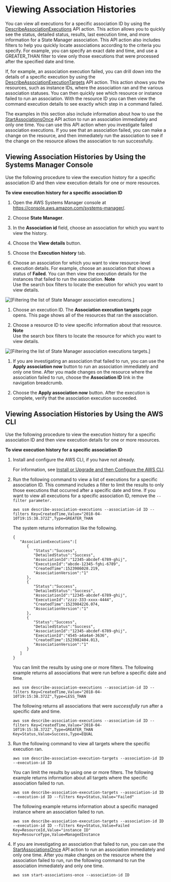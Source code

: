 # Viewing Association Histories<a name="sysman-state-assoc-history"></a>

You can view all executions for a specific association ID by using the [DescribeAssociationExecutions](https://docs.aws.amazon.com/systems-manager/latest/APIReference/API_DescribeAssociationExecutions.html) API action\. This action allows you to quickly see the status, detailed status, results, last execution time, and more information for a State Manager association\. This API action also includes filters to help you quickly locate associations according to the criteria you specify\. For example, you can specify an exact date and time, and use a GREATER\_THAN filter to view only those executions that were processed after the specified date and time\.

If, for example, an association execution failed, you can drill down into the details of a specific execution by using the [DescribeAssociationExecutionTargets](https://docs.aws.amazon.com/systems-manager/latest/APIReference/API_DescribeAssociationExecutionTargets.html) API action\. This action shows you the resources, such as instance IDs, where the association ran and the various association statuses\. You can then quickly see which resource or instance failed to run an association\. With the resource ID you can then view the command execution details to see exactly which step in a command failed\.

The examples in this section also include information about how to use the [StartAssociationsOnce](https://docs.aws.amazon.com/systems-manager/latest/APIReference/API_StartAssociationsOnce.html) API action to run an association immediately and only one time\. You can use this API action when you investigate failed association executions\. If you see that an association failed, you can make a change on the resource, and then immediately run the association to see if the change on the resource allows the association to run successfully\.

## Viewing Association Histories by Using the Systems Manager Console<a name="sysman-state-assoc-history-console"></a>

Use the following procedure to view the execution history for a specific association ID and then view execution details for one or more resources\. 

**To view execution history for a specific association ID**

1. Open the AWS Systems Manager console at [https://console\.aws\.amazon\.com/systems\-manager/](https://console.aws.amazon.com/systems-manager/)\.

1. Choose **State Manager**\.

1. In the **Association id** field, choose an association for which you want to view the history\.

1. Choose the **View details** button\.

1. Choose the **Execution history** tab\.

1. Choose an association for which you want to view resource\-level execution details\. For example, choose an association that shows a status of **Failed**\. You can then view the execution details for the instances that failed to run the association\.
**Note**  
Use the search box filters to locate the execution for which you want to view details\.  

![\[Filtering the list of State Manager association executions.\]](http://docs.aws.amazon.com/systems-manager/latest/userguide/images/sysman-state-executions-filter.png)

1. Choose an execution ID\. The **Association execution targets** page opens\. This page shows all of the resources that ran the association\.

1. Choose a resource ID to view specific information about that resource\.
**Note**  
Use the search box filters to locate the resource for which you want to view details\.  

![\[Filtering the list of State Manager association executions targets.\]](http://docs.aws.amazon.com/systems-manager/latest/userguide/images/sysman-state-executions-targets-filter.png)

1. If you are investigating an association that failed to run, you can use the **Apply association now** button to run an association immediately and only one time\. After you made changes on the resource where the association failed to run, choose the **Association ID** link in the navigation breadcrumb\.

1. Choose the **Apply association now** button\. After the execution is complete, verify that the association execution succeeded\.

## Viewing Association Histories by Using the AWS CLI<a name="sysman-state-assoc-history-cli"></a>

Use the following procedure to view the execution history for a specific association ID and then view execution details for one or more resources\. 

**To view execution history for a specific association ID**

1. Install and configure the AWS CLI, if you have not already\.

   For information, see [Install or Upgrade and then Configure the AWS CLI](getting-started-cli.md)\.

1. Run the following command to view a list of executions for a specific association ID\. This command includes a filter to limit the results to only those executions that occurred after a specific date and time\. If you want to view all executions for a specific association ID, remove the `--filter parameter.`

   ```
   aws ssm describe-association-executions --association-id ID --filters Key=CreatedTime,Value="2018-04-10T19:15:38.372Z",Type=GREATER_THAN
   ```

   The system returns information like the following\.

   ```
   {
      "AssociationExecutions":[
         {
            "Status":"Success",
            "DetailedStatus":"Success",
            "AssociationId":"12345-abcdef-6789-ghij",
            "ExecutionId":"abcde-12345-fghi-6789",
            "CreatedTime":1523986028.219,
            "AssociationVersion":"1"
         },
         {
            "Status":"Success",
            "DetailedStatus":"Success",
            "AssociationId":"12345-abcdef-6789-ghij",
            "ExecutionId":"zzzz-333-xxxx-4444",
            "CreatedTime":1523984226.074,
            "AssociationVersion":"1"
         },
         {
            "Status":"Success",
            "DetailedStatus":"Success",
            "AssociationId":"12345-abcdef-6789-ghij",
            "ExecutionId":"4545-a4a4a4-3636",
            "CreatedTime":1523982404.013,
            "AssociationVersion":"1"
         }
      ]
   }
   ```

   You can limit the results by using one or more filters\. The following example returns all associations that were run before a specific date and time\. 

   ```
   aws ssm describe-association-executions --association-id ID --filters Key=CreatedTime,Value="2018-04-10T19:15:38.372Z",Type=LESS_THAN 
   ```

   The following returns all associations that were *successfully* run after a specific date and time\.

   ```
   aws ssm describe-association-executions --association-id ID --filters Key=CreatedTime,Value="2018-04-10T19:15:38.372Z",Type=GREATER_THAN Key=Status,Value=Success,Type=EQUAL
   ```

1. Run the following command to view all targets where the specific execution ran\.

   ```
   aws ssm describe-association-execution-targets --association-id ID --execution-id ID
   ```

   You can limit the results by using one or more filters\. The following example returns information about all targets where the specific association failed to run\.

   ```
   aws ssm describe-association-execution-targets --association-id ID --execution-id ID --filters Key=Status,Value="Failed"
   ```

   The following example returns information about a specific managed instance where an association failed to run\.

   ```
   aws ssm describe-association-execution-targets --association-id ID --execution-id ID --filters Key=Status,Value=Failed  Key=ResourceId,Value="instance ID" Key=ResourceType,Value=ManagedInstance
   ```

1. If you are investigating an association that failed to run, you can use the [StartAssociationsOnce](https://docs.aws.amazon.com/systems-manager/latest/APIReference/API_StartAssociationsOnce.html) API action to run an association immediately and only one time\. After you make changes on the resource where the association failed to run, run the following command to run the association immediately and only one time\.

   ```
   aws ssm start-associations-once --association-id ID 
   ```